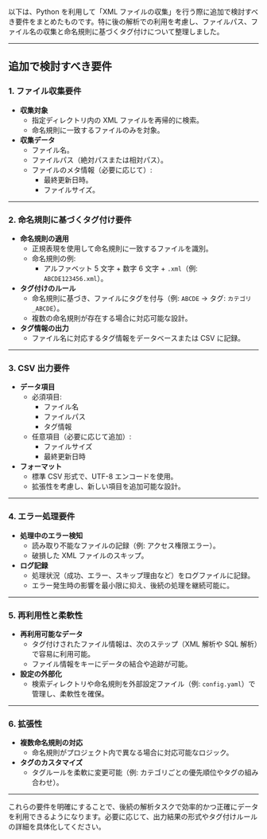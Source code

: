 以下は、Python を利用して「XML ファイルの収集」を行う際に追加で検討すべき要件をまとめたものです。特に後の解析での利用を考慮し、ファイルパス、ファイル名の収集と命名規則に基づくタグ付けについて整理しました。

---

## **追加で検討すべき要件**

### **1. ファイル収集要件**

- **収集対象**
  - 指定ディレクトリ内の XML ファイルを再帰的に検索。
  - 命名規則に一致するファイルのみを対象。
- **収集データ**
  - ファイル名。
  - ファイルパス（絶対パスまたは相対パス）。
  - ファイルのメタ情報（必要に応じて）:
    - 最終更新日時。
    - ファイルサイズ。

---

### **2. 命名規則に基づくタグ付け要件**

- **命名規則の適用**
  - 正規表現を使用して命名規則に一致するファイルを識別。
  - 命名規則の例:
    - アルファベット 5 文字 + 数字 6 文字 + `.xml`（例: `ABCDE123456.xml`）。
- **タグ付けのルール**
  - 命名規則に基づき、ファイルにタグを付与（例: `ABCDE` -> タグ: `カテゴリ_ABCDE`）。
  - 複数の命名規則が存在する場合に対応可能な設計。
- **タグ情報の出力**
  - ファイル名に対応するタグ情報をデータベースまたは CSV に記録。

---

### **3. CSV 出力要件**

- **データ項目**
  - 必須項目:
    - ファイル名
    - ファイルパス
    - タグ情報
  - 任意項目（必要に応じて追加）:
    - ファイルサイズ
    - 最終更新日時
- **フォーマット**
  - 標準 CSV 形式で、UTF-8 エンコードを使用。
  - 拡張性を考慮し、新しい項目を追加可能な設計。

---

### **4. エラー処理要件**

- **処理中のエラー検知**
  - 読み取り不能なファイルの記録（例: アクセス権限エラー）。
  - 破損した XML ファイルのスキップ。
- **ログ記録**
  - 処理状況（成功、エラー、スキップ理由など）をログファイルに記録。
  - エラー発生時の影響を最小限に抑え、後続の処理を継続可能に。

---

### **5. 再利用性と柔軟性**

- **再利用可能なデータ**
  - タグ付けされたファイル情報は、次のステップ（XML 解析や SQL 解析）で容易に利用可能。
  - ファイル情報をキーにデータの結合や追跡が可能。
- **設定の外部化**
  - 検索ディレクトリや命名規則を外部設定ファイル（例: `config.yaml`）で管理し、柔軟性を確保。

---

### **6. 拡張性**

- **複数命名規則の対応**
  - 命名規則がプロジェクト内で異なる場合に対応可能なロジック。
- **タグのカスタマイズ**
  - タグルールを柔軟に変更可能（例: カテゴリごとの優先順位やタグの組み合わせ）。

---

これらの要件を明確にすることで、後続の解析タスクで効率的かつ正確にデータを利用できるようになります。必要に応じて、出力結果の形式やタグ付けルールの詳細を具体化してください。
